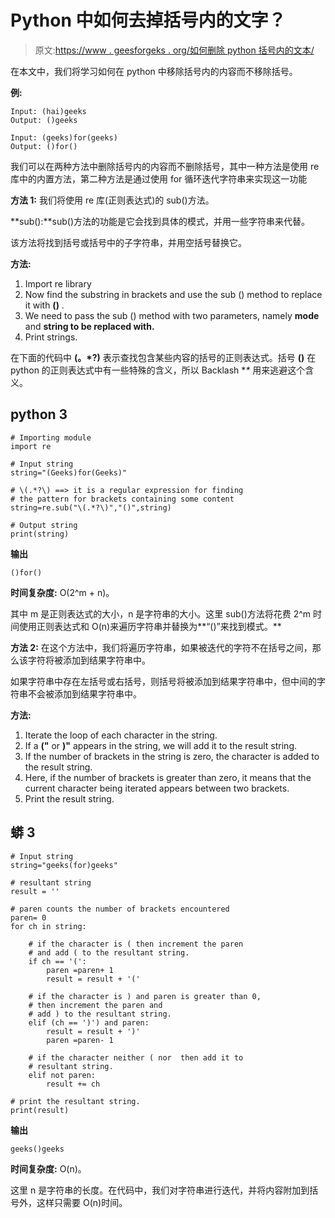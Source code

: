 # Python 中如何去掉括号内的文字？

> 原文:[https://www . geesforgeks . org/如何删除 python 括号内的文本/](https://www.geeksforgeeks.org/how-to-remove-text-inside-brackets-in-python/)

在本文中，我们将学习如何在 python 中移除括号内的内容而不移除括号。

**例:**

```
Input: (hai)geeks
Output: ()geeks

Input: (geeks)for(geeks)
Output: ()for()
```

我们可以在两种方法中删除括号内的内容而不删除括号，其中一种方法是使用 re 库中的内置方法，第二种方法是通过使用 for 循环迭代字符串来实现这一功能

**方法 1:** 我们将使用 re 库(正则表达式)的 sub()方法。

**sub():**sub()方法的功能是它会找到具体的模式，并用一些字符串来代替。

该方法将找到括号或括号中的子字符串，并用空括号替换它。

**方法:**

1.  Import re library
2.  Now find the substring in brackets and use the sub () method to replace it with **()** .
3.  We need to pass the sub () method with two parameters, namely **mode** and **string to be replaced with.**
4.  Print strings.

在下面的代码中 **\(。*?\)** 表示查找包含某些内容的括号的正则表达式。括号 **()** 在 python 的正则表达式中有一些特殊的含义，所以 Backlash **\** 用来逃避这个含义。

## python 3

```
# Importing module
import re

# Input string
string="(Geeks)for(Geeks)"

# \(.*?\) ==> it is a regular expression for finding
# the pattern for brackets containing some content
string=re.sub("\(.*?\)","()",string)

# Output string
print(string)
```

**输出**

```
()for()
```

**时间复杂度:** O(2^m + n)。

其中 m 是正则表达式的大小，n 是字符串的大小。这里 sub()方法将花费 2^m 时间使用正则表达式和 O(n)来遍历字符串并替换为**“()”来找到模式。**

**方法 2:** 在这个方法中，我们将遍历字符串，如果被迭代的字符不在括号之间，那么该字符将被添加到结果字符串中。

如果字符串中存在左括号或右括号，则括号将被添加到结果字符串中，但中间的字符串不会被添加到结果字符串中。

**方法:**

1.  Iterate the loop of each character in the string.
2.  If a **("** or **)"** appears in the string, we will add it to the result string.
3.  If the number of brackets in the string is zero, the character is added to the result string.
4.  Here, if the number of brackets is greater than zero, it means that the current character being iterated appears between two brackets.
5.  Print the result string.

## 蟒 3

```
# Input string
string="geeks(for)geeks"

# resultant string
result = ''

# paren counts the number of brackets encountered
paren= 0
for ch in string:

    # if the character is ( then increment the paren
    # and add ( to the resultant string.
    if ch == '(':
        paren =paren+ 1
        result = result + '('

    # if the character is ) and paren is greater than 0, 
    # then increment the paren and 
    # add ) to the resultant string.
    elif (ch == ')') and paren:
        result = result + ')'
        paren =paren- 1

    # if the character neither ( nor  then add it to
    # resultant string.
    elif not paren:
        result += ch

# print the resultant string.
print(result)
```

**输出**

```
geeks()geeks
```

**时间复杂度:** O(n)。

这里 n 是字符串的长度。在代码中，我们对字符串进行迭代，并将内容附加到括号外，这样只需要 O(n)时间。